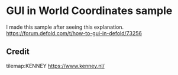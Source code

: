 # GUI in World Coordinates sample
I made this sample after seeing this explanation.  
https://forum.defold.com/t/how-to-gui-in-defold/73256

## Credit
tilemap:KENNEY
https://www.kenney.nl/

